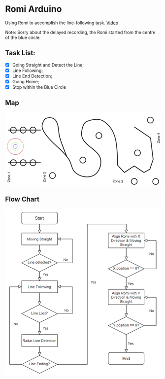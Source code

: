 # Romi Arduino
Using Romi to accomplish the line-following task. [Video](https://www.youtube.com/watch?v=sB2IH_WiKx8&t=10s)

Note: Sorry about the delayed recording, the Romi started from the centre of the blue circle.

## Task List:
- [x] Going Straight and Detect the Line;
- [x] Line Following;
- [x] Line End Detection;
- [x] Going Home;
- [x] Stop within the Blue Circle

## Map
![Map](CourseWorMap_90x190cm.jpg)

## Flow Chart
![Flow Chart](Romi_Flow_Chart.png)
